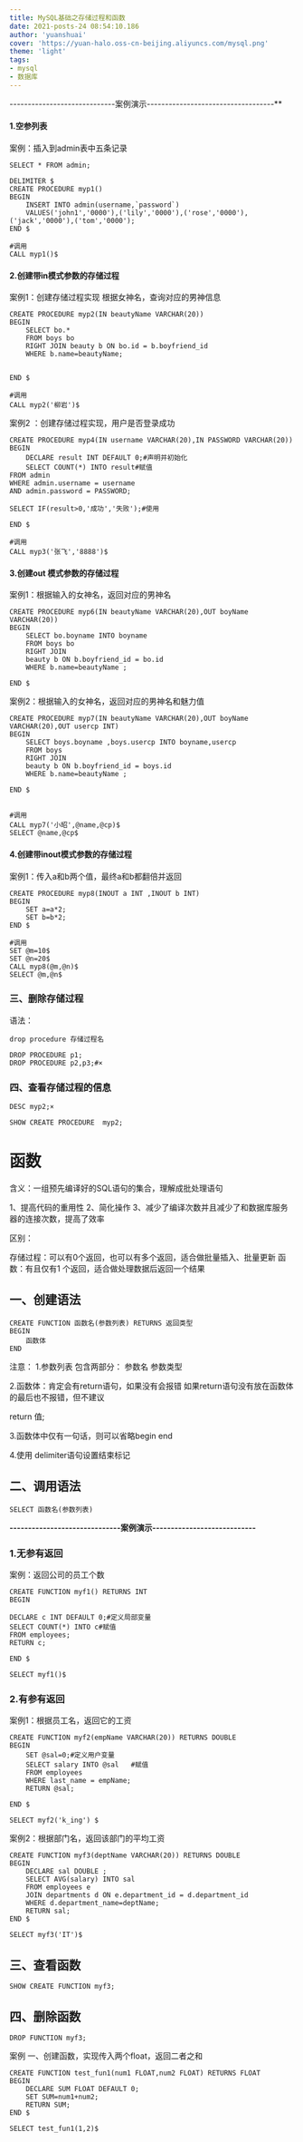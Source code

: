 ```yaml
---
title: MySQL基础之存储过程和函数
date: 2021-posts-24 08:54:10.186
author: 'yuanshuai'
cover: 'https://yuan-halo.oss-cn-beijing.aliyuncs.com/mysql.png'
theme: 'light'
tags: 
- mysql
- 数据库
---
```


-----------------------------案例演示-----------------------------------**

#### 1.空参列表

案例：插入到admin表中五条记录

```mysql
SELECT * FROM admin;

DELIMITER $
CREATE PROCEDURE myp1()
BEGIN
	INSERT INTO admin(username,`password`) 
	VALUES('john1','0000'),('lily','0000'),('rose','0000'),('jack','0000'),('tom','0000');
END $

#调用
CALL myp1()$
```

#### 2.创建带in模式参数的存储过程

案例1：创建存储过程实现 根据女神名，查询对应的男神信息

```mysql
CREATE PROCEDURE myp2(IN beautyName VARCHAR(20))
BEGIN
	SELECT bo.*
	FROM boys bo
	RIGHT JOIN beauty b ON bo.id = b.boyfriend_id
	WHERE b.name=beautyName;
	

END $

#调用
CALL myp2('柳岩')$
```

案例2 ：创建存储过程实现，用户是否登录成功

```mysql
CREATE PROCEDURE myp4(IN username VARCHAR(20),IN PASSWORD VARCHAR(20))
BEGIN
	DECLARE result INT DEFAULT 0;#声明并初始化
	SELECT COUNT(*) INTO result#赋值
FROM admin
WHERE admin.username = username
AND admin.password = PASSWORD;

SELECT IF(result>0,'成功','失败');#使用

END $

#调用
CALL myp3('张飞','8888')$
```

#### 3.创建out 模式参数的存储过程

案例1：根据输入的女神名，返回对应的男神名

```mysql
CREATE PROCEDURE myp6(IN beautyName VARCHAR(20),OUT boyName VARCHAR(20))
BEGIN
	SELECT bo.boyname INTO boyname
	FROM boys bo
	RIGHT JOIN
	beauty b ON b.boyfriend_id = bo.id
	WHERE b.name=beautyName ;
	
END $
```


案例2：根据输入的女神名，返回对应的男神名和魅力值

```mysql
CREATE PROCEDURE myp7(IN beautyName VARCHAR(20),OUT boyName VARCHAR(20),OUT usercp INT) 
BEGIN
	SELECT boys.boyname ,boys.usercp INTO boyname,usercp
	FROM boys 
	RIGHT JOIN
	beauty b ON b.boyfriend_id = boys.id
	WHERE b.name=beautyName ;
	
END $


#调用
CALL myp7('小昭',@name,@cp)$
SELECT @name,@cp$
```

#### 4.创建带inout模式参数的存储过程

案例1：传入a和b两个值，最终a和b都翻倍并返回

```mysql
CREATE PROCEDURE myp8(INOUT a INT ,INOUT b INT)
BEGIN
	SET a=a*2;
	SET b=b*2;
END $

#调用
SET @m=10$
SET @n=20$
CALL myp8(@m,@n)$
SELECT @m,@n$
```

### 三、删除存储过程

语法：

```mysql
drop procedure 存储过程名

DROP PROCEDURE p1;
DROP PROCEDURE p2,p3;#×
```

### 四、查看存储过程的信息

```mysql
DESC myp2;× 

SHOW CREATE PROCEDURE  myp2;
```

# 函数

含义：一组预先编译好的SQL语句的集合，理解成批处理语句

1、提高代码的重用性
2、简化操作
3、减少了编译次数并且减少了和数据库服务器的连接次数，提高了效率

区别：

存储过程：可以有0个返回，也可以有多个返回，适合做批量插入、批量更新
函数：有且仅有1 个返回，适合做处理数据后返回一个结果

## 一、创建语法

```mysql
CREATE FUNCTION 函数名(参数列表) RETURNS 返回类型
BEGIN
	函数体
END
```

注意：
1.参数列表 包含两部分：
参数名 参数类型

2.函数体：肯定会有return语句，如果没有会报错
如果return语句没有放在函数体的最后也不报错，但不建议

return 值;

3.函数体中仅有一句话，则可以省略begin end

4.使用 delimiter语句设置结束标记

## 二、调用语法

```mysql
SELECT 函数名(参数列表)
```

**------------------------------案例演示----------------------------**

### 1.无参有返回

案例：返回公司的员工个数

```mysql
CREATE FUNCTION myf1() RETURNS INT
BEGIN

DECLARE c INT DEFAULT 0;#定义局部变量
SELECT COUNT(*) INTO c#赋值
FROM employees;
RETURN c;

END $

SELECT myf1()$
```

### 2.有参有返回

案例1：根据员工名，返回它的工资

```mysql
CREATE FUNCTION myf2(empName VARCHAR(20)) RETURNS DOUBLE
BEGIN
	SET @sal=0;#定义用户变量 
	SELECT salary INTO @sal   #赋值
	FROM employees
	WHERE last_name = empName;
	RETURN @sal;

END $

SELECT myf2('k_ing') $
```

案例2：根据部门名，返回该部门的平均工资

```mysql
CREATE FUNCTION myf3(deptName VARCHAR(20)) RETURNS DOUBLE
BEGIN
	DECLARE sal DOUBLE ;
	SELECT AVG(salary) INTO sal
	FROM employees e
	JOIN departments d ON e.department_id = d.department_id
	WHERE d.department_name=deptName;
	RETURN sal;
END $

SELECT myf3('IT')$
```

## 三、查看函数

```mysql
SHOW CREATE FUNCTION myf3;
```

## 四、删除函数

```mysql
DROP FUNCTION myf3;
```

案例
一、创建函数，实现传入两个float，返回二者之和

```mysql
CREATE FUNCTION test_fun1(num1 FLOAT,num2 FLOAT) RETURNS FLOAT
BEGIN
	DECLARE SUM FLOAT DEFAULT 0;
	SET SUM=num1+num2;
	RETURN SUM;
END $

SELECT test_fun1(1,2)$
```